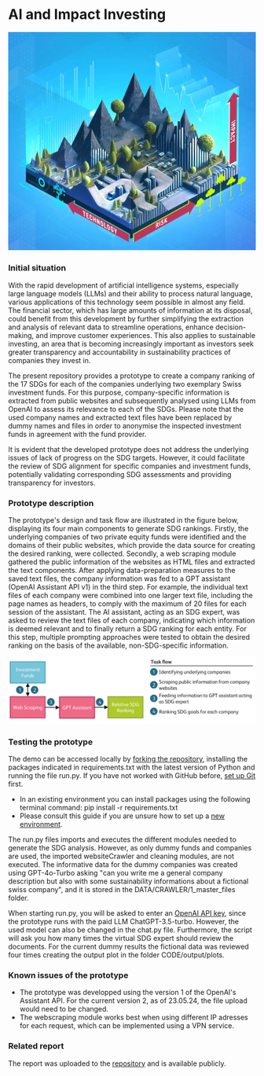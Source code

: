 # AI and Impact Investing

![Cover.jpg](https://github.com/HSLU-IFZ-Competence-Center-Investments/AI_and_Impact_Investing/blob/main/DATA/Images/Cover.jpg)

### Initial situation

With the rapid development of artificial intelligence systems, especially large language models (LLMs) and their ability to process natural language, various applications of this technology seem possible in almost any field. The financial sector, which has large amounts of information at its disposal, could benefit from this development by further simplifying the extraction and analysis of relevant data to streamline operations, enhance decision-making, and improve customer experiences. This also applies to sustainable investing, an area that is becoming increasingly important as investors seek greater transparency and accountability in sustainability practices of companies they invest in.

The present repository provides a prototype to create a company ranking of the 17 SDGs for each of the companies underlying two exemplary Swiss investment funds. For this purpose, company-specific information is extracted from public websites and subsequently analysed using LLMs from OpenAI to assess its relevance to each of the SDGs. Please note that the used company names and extracted text files have been replaced by dummy names and files in order to anonymise the inspected investment funds in agreement with the fund provider.

It is evident that the developed prototype does not address the underlying issues of lack of progress on the SDG targets. However, it could facilitate the review of SDG alignment for specific companies and investment funds, potentially validating corresponding SDG assessments and providing transparency for investors.

### Prototype description

The prototype's design and task flow are illustrated in the figure below, displaying its four main components to generate SDG rankings. Firstly, the underlying companies of two private equity funds were identified and the domains of their public websites, which provide the data source for creating the desired ranking, were collected. Secondly, a web scraping module gathered the public information of the websites as HTML files and extracted the text components. After applying data-preparation measures to the saved text files, the company information was fed to a GPT assistant (OpenAI Assistant API v1) in the third step. For example, the individual text files of each company were combined into one larger text file, including the page names as headers, to comply with the maximum of 20 files for each session of the assistant. The AI assistant, acting as an SDG expert, was asked to review the text files of each company, indicating which information is deemed relevant and to finally return a SDG ranking for each entity. For this step, multiple prompting approaches were tested to obtain the desired ranking on the basis of the available, non-SDG-specific information. 

![Prototype_Architecture.JPG](https://github.com/HSLU-IFZ-Competence-Center-Investments/AI_and_Impact_Investing/blob/main/DATA/Images/Prototype_Architecture.jpg)

### Testing the prototype 

The demo can be accessed locally by [forking the repository](https://docs.github.com/en/get-started/quickstart/fork-a-repo), installing the packages indicated in requirements.txt with the latest version of Python and running the file run.py. If you have not worked with GitHub before, [set up Git](https://docs.github.com/en/get-started/quickstart/set-up-git) first.

- In an existing environment you can install packages using the following terminal command: pip install -r requirements.txt
- Please consult this guide if you are unsure how to set up a [new environment](https://realpython.com/python-virtual-environments-a-primer/#create-it).

The run.py files imports and executes the different modules needed to generate the SDG analysis. However, as only dummy funds and companies are used, the imported websiteCrawler and cleaning modules, are not executed. The informative data for the dummy companies was created using GPT-4o-Turbo asking "can you write me a general company description but also with some sustainability informations about a fictional swiss company", and it is stored in the DATA/CRAWLER/1_master_files folder.

When starting run.py, you will be asked to enter an [OpenAI API key](https://platform.openai.com/account/api-keys), since the prototype runs with the paid LLM ChatGPT-3.5-turbo. However, the used model can also be changed in the chat.py file. Furthermore, the script will ask you how many times the virtual SDG expert should review the documents. For the current dummy results the fictional data was reviewed four times creating the output plot in the folder CODE/output/plots.

### Known issues of the prototype

- The prototype was developped using the version 1 of the OpenAI's Assistant API. For the current version 2, as of 23.05.24, the file upload would need to be changed.
- The webscraping module works best when using different IP adresses for each request, which can be implemented using a VPN service.

### Related report
The report was uploaded to the [repository](link) and is available publicly. 

